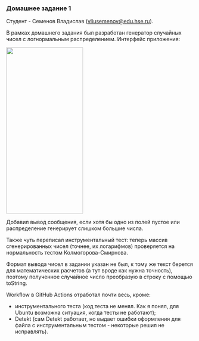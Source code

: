 ### Домашнее задание 1

Студент - Семенов Владислав (vliusemenov@edu.hse.ru).

В рамках домашнего задания был разработан генератор случайных чисел с логнормальным распределением. Интерфейс приложения:

<img src="https://github.com/user-attachments/assets/afc3ad41-092a-433a-a587-899cb0393873" width="206" height="446"/>

Добавил вывод сообщения, если хотя бы одно из полей пустое или распределение генерирует слишком большие числа.

Также чуть переписал инструментальный тест: теперь массив сгенерированных чисел (точнее, их логарифмов) проверяется на нормальность тестом Колмогорова-Смирнова.

Формат вывода чисел в задании указан не был, к тому же текст берется для математических расчетов (а тут вроде как нужна точность), поэтому полученное случайное число преобразую в строку с помощью toString.

Workflow в GitHub Actions отработал почти весь, кроме:
- инструментального теста (код теста не менял. Как я понял, для Ubuntu возможна ситуация, когда тесты не работают);
- Detekt (сам Detekt работает, но выдает ошибки оформления для файла с инструментальным тестом - некоторые решил не исправлять).
